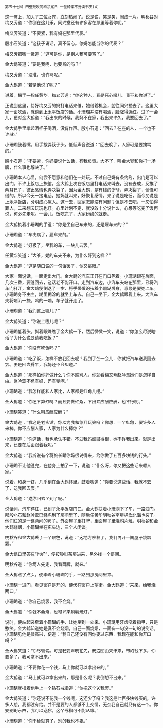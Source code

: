     第五十七回 四壁鼓吹同欣加冕日 一堂椅案不是读书天(4) 

   这一席上，加入了三位女宾，立刻热闹了。说是说，笑是笑，闹成一片。明秋谷对梅又芳道：“你倒在这儿乐，同兴堂还有许多客在那里等着你呢。”

   梅又芳笑道：“不要紧，我有妈在那里代表。”

   殷小石笑道：“这孩子说话，真不留心。你妈怎能当你的代表？”

   梅又芳把嘴一撇道：“这可是你，是别人我可要骂了。”

   金大鹤笑道：“要是我呢，也要骂的吗？”

   梅又芳道：“没准，也许骂呢。”

   金大鹤道：“若是他说了呢？”

   说着，把手一指任黄华。梅又芳道：“你这种人，真是死心眼儿。我不和你说了。”

   正说到这里，恰好梅又芳的妈打电话来催，她借着机会，就往同兴堂去了。这里大家一面吃酒，就谈到上永平饭店的话。小珊瑚并没有喝酒，脸涨得通红。过了一会儿，便对金大鹤道：“我出来的时候，我妈不在家，我出来许久，我要回去了。”

   金大鹤手里拿起酒杯子喝酒，没有作声。殷小石道：“回去？在座的人，一个也不许散。”

   小珊瑚鼓着嘴，用手拨弄筷子头，低低声音说道：“回去晚了，人家可是要挨骂的。”

   殷小石道：“不要紧，你妈要说什么话，有我负责。大不了，叫金大爷和你打一场牌，什么事也解决了。”

   小珊瑚本人心里，何尝不愿意和他们在一处玩。不过自己妈有条约的，出门是可以出门，不许上饭店上旅馆。金大鹤上次在饭店里打电话来叫去，没有去成，反挨了两耳巴子，彼此感情也弄决裂了。因为金大鹤，是有钱的少爷，弄决裂了，倒怪可借的。所以今天一接电话，她妈就叫来，好恢复感情。来了说是吃饭，而今又说是上永平饭店，分明成心冤人。这一去，回家怎能没有问题？但是不去吧，一来怕得罪人，二来想去玩玩也好。心里计划不定，就没敢十分说什么，心想等吃完了饭再说，何必先走呢。一会儿，饭吃完了，大家纷纷的就走。

   金大鹤执着小珊瑚的手道：“你是坐自己车来的，还是雇车来的？”

   小珊瑚道：“车夫病了，雇车来的。”

   金大鹤道：“好极了，坐我的车，一块儿去罢。”

   任黄华笑道：“大爷，她的车夫不来，为什么好到这样？”

   金大鹤道：“这是随口说的一句话罢了，你又挑眼。”

   大家一面说话，一面走出大门。金大鹤的汽车正开在门口等着。小珊瑚跟在后面，几次三番，要说回去，这话老不能开口。走到汽车边，小汽车夫站在那里，已将汽车门打开，金大鹤便倒退了一步，将手微微的扶着小珊瑚后身，意思是要她上车。小珊瑚身不由主，糊里糊涂的就坐上车去。自己一坐下，金大鹤跟着上来。大汽车夫将喇叭一捺，呜的一响，车子就开走了。

   小珊瑚道：“我们这上哪儿？”

   金大鹤笑道：“你说上哪儿呢？”

   小珊瑚低着头，斜着眼珠瞧了金大鹤一下，然后微微一笑，说道：“你怎么尽说瞎话？为什么说是请我吃饭？”

   金大鹤道：“你没有吃饭吗？”

   小珊瑚道：“吃了饭，怎样不放我回去呢？我到了坐一会儿，你就把汽车送我回去罢。要是回去得早，我妈还不会知道。”

   金大鹤道：“那样怕你妈做什么？你不瞧别人，你就看梅又芳赵吟鸾她们是怎样自由。赵吟鸾不但有妈，还有爹呢。”

   小珊瑚道：“我怎样能和人家比，人家都是红角儿呢。”

   金大鹤道：“你还不算红吗？而且要做红角，不出来应酬应酬，也不行呢。”

   小珊瑚笑道：“什么叫应酬应酬？”

   金大鹤道：“我这是老实话，你以为我和你开玩笑吗？你想，一个红角，要许多人来棒，你不应酬人家，人家为什么捧你？”

   小珊瑚道：“你这话，我也承认不错。不过我妈顽固得很，她不许我出来。就是出来，还要在后面跟着我呢。”

   金大鹤道：“我听说有个蒋旅长跟你妈很说得来，给你做了五百多块钱的行头。”

   小珊瑚不让他说完，在他身上拍了一下，说道：“什么呀，你又把这些话来赖人家。”

   说着，和身一挤，几乎倒在金大鹤怀里。鼓着嘴道：“你要说这些话，我就不去了，送我回去罢。”

   金大鹤道：“送你回去？到了呢。”

   说话间，汽车停住，已到了永平饭店门口。金大鹤扶着小珊瑚下了车，一路进门。那殷小石和赵吟鸾已经先到了房间里了，随后任黄华明秋谷李星搓孟北海也来了。他们住的是一连两间的房子。外面屋子里打牌，里面屋子里烧鸦片烟。明秋谷和金大鹤烧烟，小珊瑚坐在床头边，三个人闲谈。

   明秋谷和金大鹤丢了一个眼色，说道：“这地方吵极了，我们再开一间屋子烧烟罢。”

   金大鹤口里答应“也好”，便按铃叫茶房进来，另外找一个房间。

   明秋谷道：“你两人先走，我看两牌，就来。”

   金大鹤点了点头，便牵着小珊瑚的手，一路到那房间里来。

   小珊瑚一进门，看见窗户是开的，便伏在窗户上望街。金大鹤道：“来来，给我烧两口。”

   小珊瑚道：“你自己烧罢，我不会烧。”

   金大鹤道：“你就不会烧，也可以来躺躺烟灯。”

   说时，便站起来牵着小珊瑚的手，让她坐到一处来。小珊瑚用牙齿咬着指甲，只是憨笑。金大鹤知道她是真不会烧烟，自己一面烧烟，一面有一句没一句的说笑话。小珊瑚见他是很高兴，便道：“我自己还没有问你要过东西，我现在能和你开口吗？”

   金大鹤笑道：“你尽管说。可是我要声明在先，我这回由天津来，带的钱不多，你要多了，我可拿不出来。”

   小珊瑚道：“不要你花一个钱，马上你就可以拿出来的。”

   金大鹤道：“马上就可以拿出来的，那是什么呢？我倒想不出来。”

   小珊瑚就指着他手上一个钻石戒指道：“你把这个送我罢。”

   金大鹤笑道：“你还说不花我一个钱呢，这还少了吗？我这是七百多块钱买的，许多人想，我都没有给。并不是要的人都够不上交情，无奈我自己就只有这一个。你要别的东西，我可以送你，这个戒指可不能从命。”

   小珊瑚道：“你不给就算了，别的我也不要。”

